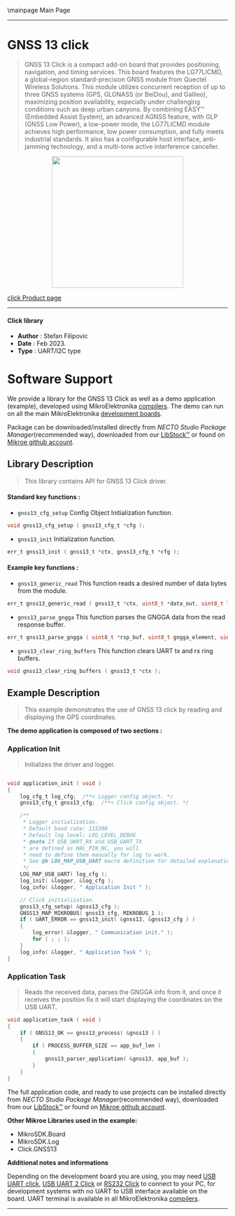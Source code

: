 \mainpage Main Page

---
# GNSS 13 click

> GNSS 13 Click is a compact add-on board that provides positioning, navigation, and timing services. This board features the LG77LICMD, a global-region standard-precision GNSS module from Quectel Wireless Solutions. This module utilizes concurrent reception of up to three GNSS systems (GPS, GLONASS (or BeiDou), and Galileo), maximizing position availability, especially under challenging conditions such as deep urban canyons. By combining EASY™ (Embedded Assist System), an advanced AGNSS feature, with GLP (GNSS Low Power), a low-power mode, the LG77LICMD module achieves high performance, low power consumption, and fully meets industrial standards. It also has a configurable host interface, anti-jamming technology, and a multi-tone active interference canceller.

<p align="center">
  <img src="https://download.mikroe.com/images/click_for_ide/gnss13_click.png" height=300px>
</p>

[click Product page](https://www.mikroe.com/gnss-13-click)

---


#### Click library

- **Author**        : Stefan Filipovic
- **Date**          : Feb 2023.
- **Type**          : UART/I2C type


# Software Support

We provide a library for the GNSS 13 Click
as well as a demo application (example), developed using MikroElektronika
[compilers](https://www.mikroe.com/necto-studio).
The demo can run on all the main MikroElektronika [development boards](https://www.mikroe.com/development-boards).

Package can be downloaded/installed directly from *NECTO Studio Package Manager*(recommended way), downloaded from our [LibStock&trade;](https://libstock.mikroe.com) or found on [Mikroe github account](https://github.com/MikroElektronika/mikrosdk_click_v2/tree/master/clicks).

## Library Description

> This library contains API for GNSS 13 Click driver.

#### Standard key functions :

- `gnss13_cfg_setup` Config Object Initialization function.
```c
void gnss13_cfg_setup ( gnss13_cfg_t *cfg );
```

- `gnss13_init` Initialization function.
```c
err_t gnss13_init ( gnss13_t *ctx, gnss13_cfg_t *cfg );
```

#### Example key functions :

- `gnss13_generic_read` This function reads a desired number of data bytes from the module.
```c
err_t gnss13_generic_read ( gnss13_t *ctx, uint8_t *data_out, uint8_t len );
```

- `gnss13_parse_gngga` This function parses the GNGGA data from the read response buffer.
```c
err_t gnss13_parse_gngga ( uint8_t *rsp_buf, uint8_t gngga_element, uint8_t *element_data );
```

- `gnss13_clear_ring_buffers` This function clears UART tx and rx ring buffers.
```c
void gnss13_clear_ring_buffers ( gnss13_t *ctx );
```

## Example Description

> This example demonstrates the use of GNSS 13 click by reading and displaying the GPS coordinates.

**The demo application is composed of two sections :**

### Application Init

> Initializes the driver and logger.

```c

void application_init ( void )
{
    log_cfg_t log_cfg;  /**< Logger config object. */
    gnss13_cfg_t gnss13_cfg;  /**< Click config object. */

    /** 
     * Logger initialization.
     * Default baud rate: 115200
     * Default log level: LOG_LEVEL_DEBUG
     * @note If USB_UART_RX and USB_UART_TX 
     * are defined as HAL_PIN_NC, you will 
     * need to define them manually for log to work. 
     * See @b LOG_MAP_USB_UART macro definition for detailed explanation.
     */
    LOG_MAP_USB_UART( log_cfg );
    log_init( &logger, &log_cfg );
    log_info( &logger, " Application Init " );

    // Click initialization.
    gnss13_cfg_setup( &gnss13_cfg );
    GNSS13_MAP_MIKROBUS( gnss13_cfg, MIKROBUS_1 );
    if ( UART_ERROR == gnss13_init( &gnss13, &gnss13_cfg ) ) 
    {
        log_error( &logger, " Communication init." );
        for ( ; ; );
    }
    log_info( &logger, " Application Task " );
}

```

### Application Task

> Reads the received data, parses the GNGGA info from it, and once it receives the position fix it will start displaying the coordinates on the USB UART.

```c
void application_task ( void )
{
    if ( GNSS13_OK == gnss13_process( &gnss13 ) )
    {
        if ( PROCESS_BUFFER_SIZE == app_buf_len )
        {
            gnss13_parser_application( &gnss13, app_buf );
        }
    }
}
```

The full application code, and ready to use projects can be installed directly from *NECTO Studio Package Manager*(recommended way), downloaded from our [LibStock&trade;](https://libstock.mikroe.com) or found on [Mikroe github account](https://github.com/MikroElektronika/mikrosdk_click_v2/tree/master/clicks).

**Other Mikroe Libraries used in the example:**

- MikroSDK.Board
- MikroSDK.Log
- Click.GNSS13

**Additional notes and informations**

Depending on the development board you are using, you may need
[USB UART click](https://www.mikroe.com/usb-uart-click),
[USB UART 2 Click](https://www.mikroe.com/usb-uart-2-click) or
[RS232 Click](https://www.mikroe.com/rs232-click) to connect to your PC, for
development systems with no UART to USB interface available on the board. UART
terminal is available in all MikroElektronika
[compilers](https://shop.mikroe.com/compilers).

---
